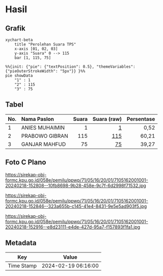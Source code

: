 # Hasil

## Grafik

```mermaid
xychart-beta
    title "Perolehan Suara TPS"
    x-axis [01, 02, 03]
    y-axis "Suara" 0 --> 115
    bar [1, 115, 75]
```

```mermaid
%%{init: {"pie": {"textPosition": 0.5}, "themeVariables": {"pieOuterStrokeWidth": "5px"}} }%%
pie showData
    "1" : 1
    "2" : 115
    "3" : 75
```

## Tabel

| No. | Nama Paslon    | Suara | Suara (raw) | Persentase |
|:--- |:-------------- | -----:| -----------:| ----------:|
| 1   | ANIES MUHAIMIN | 1     | [1][p-1]    | 0,52       |
| 2   | PRABOWO GIBRAN | 115   | [115][p-2]  | 60,21      |
| 3   | GANJAR MAHFUD  | 75    | [75][p-3]   | 39,27      |


[p-1]: https://github.com/gigit-pemilu/pemilu-2024-71-sulawesi-utara/blob/main/pilpres/hitung-suara/sub/71-sulawesi-utara/sub/05-minahasa-selatan/sub/16-maesaan/sub/2001-tumani/sub/001-tps/sub/paslon-1.txt
[p-2]: https://github.com/gigit-pemilu/pemilu-2024-71-sulawesi-utara/blob/main/pilpres/hitung-suara/sub/71-sulawesi-utara/sub/05-minahasa-selatan/sub/16-maesaan/sub/2001-tumani/sub/001-tps/sub/paslon-2.txt
[p-3]: https://github.com/gigit-pemilu/pemilu-2024-71-sulawesi-utara/blob/main/pilpres/hitung-suara/sub/71-sulawesi-utara/sub/05-minahasa-selatan/sub/16-maesaan/sub/2001-tumani/sub/001-tps/sub/paslon-3.txt

## Foto C Plano

https://sirekap-obj-formc.kpu.go.id/058e/pemilu/ppwp/71/05/16/20/01/7105162001001-20240218-152808--10fb8698-9b28-458e-9c7f-6d2998f71532.jpg

https://sirekap-obj-formc.kpu.go.id/058e/pemilu/ppwp/71/05/16/20/01/7105162001001-20240218-152846--323a655b-c145-41e4-8431-9e5e5ad903f5.jpg

https://sirekap-obj-formc.kpu.go.id/058e/pemilu/ppwp/71/05/16/20/01/7105162001001-20240218-152916--e8d23111-e4de-427d-95a7-f157893f1fa1.jpg


## Metadata

| Key        | Value               |
| ---------- | ------------------- |
| Time Stamp | 2024-02-19 06:16:00 |



